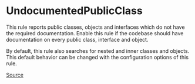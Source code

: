 # UndocumentedPublicClass

This rule reports public classes, objects and interfaces which do not have the required documentation.
Enable this rule if the codebase should have documentation on every public class, interface and object.

By default, this rule also searches for nested and inner classes and objects. This default behavior can be changed
with the configuration options of this rule.


[Source](https://detekt.dev/docs/rules/comments#undocumentedpublicclass)
